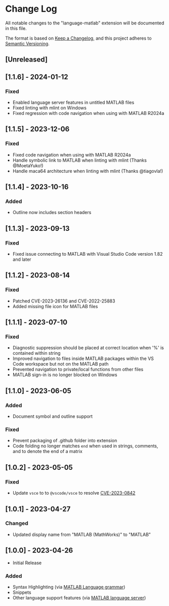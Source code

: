 # Change Log

All notable changes to the "language-matlab" extension will be documented in this file.

The format is based on [Keep a Changelog](https://keepachangelog.com/en/1.0.0),
and this project adheres to [Semantic Versioning](https://semver.org/spec/v2.0.0.html).

## [Unreleased]

## [1.1.6] - 2024-01-12

### Fixed
- Enabled language server features in untitled MATLAB files
- Fixed linting with mlint on Windows
- Fixed regression with code navigation when using with MATLAB R2024a

## [1.1.5] - 2023-12-06

### Fixed
- Fixed code navigation when using with MATLAB R2024a
- Handle symbolic link to MATLAB when linting with mlint (Thanks @MoetaYuko!)
- Handle maca64 architecture when linting with mlint (Thanks @tiagovla!)

## [1.1.4] - 2023-10-16

### Added
- Outline now includes section headers

## [1.1.3] - 2023-09-13

### Fixed
- Fixed issue connecting to MATLAB with Visual Studio Code version 1.82 and later

## [1.1.2] - 2023-08-14

### Fixed

- Patched CVE-2023-26136 and CVE-2022-25883
- Added missing file icon for MATLAB files

## [1.1.1] - 2023-07-10

### Fixed

- Diagnostic suppression should be placed at correct location when '%' is contained within string
- Improved navigation to files inside MATLAB packages within the VS Code workspace but not on the MATLAB path
- Prevented navigation to private/local functions from other files
- MATLAB sign-in is no longer blocked on Windows

## [1.1.0] - 2023-06-05

### Added
- Document symbol and outline support

### Fixed

- Prevent packaging of .github folder into extension
- Code folding no longer matches `end` when used in strings, comments, and to denote the end of a matrix

## [1.0.2] - 2023-05-05

### Fixed

- Update `vsce` to to `@vscode/vsce` to resolve [CVE-2023-0842](https://nvd.nist.gov/vuln/detail/CVE-2023-0842)

## [1.0.1] - 2023-04-27

### Changed

- Updated display name from "MATLAB (MathWorks)" to "MATLAB"

## [1.0.0] - 2023-04-26

- Initial Release

### Added

- Syntax Highlighting (via [MATLAB Language grammar](https://github.com/mathworks/MATLAB-Language-grammar))
- Snippets
- Other language support features (via [MATLAB language server](https://github.com/mathworks/MATLAB-language-server))

